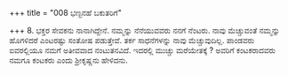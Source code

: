 +++
title = "008 ಭಣ್ಟನಹೆ ಬಕುತರಿಗೆ"

+++
8. ಭಕ್ತರ ಸೇವಕನು ನಾನಾಗಿದ್ದೇನೆ. ನಮ್ಮನ್ನು ನೆನೆಯುವವರು ನನಗೆ ನೆಂಟರು. ನಾವು ಮೆಚ್ಚುವಂತೆ ನಮ್ಮನ್ನು ಹೊಗಳಿದರೆ ಎಂಟರಷ್ಟು ಸಂತೋಷ ಪಡುತ್ತೇವೆ. ತರ್ಕ ಸಾಧನೆಗಳನ್ನು ನಾವು ಮೆಚ್ಚುವುದಿಲ್ಲ. ಪಾಂಡವರು ಐವರಲ್ಲಿಯೂ ನಮಗೆ ಅತೀವವಾದ ನಂಟುತನವಿದೆ. ಇದರಲ್ಲಿ ಮುಚ್ಚು ಮರೆಯೇತಕ್ಕೆ ? ಅವರಿಗೆ ಕಂಟಕರಾದವರು ನಮಗೂ ಕಂಟಕರು ಎಂದು ಶ್ರೀಕೃಷ್ಣನು ಹೇಳಿದನು.